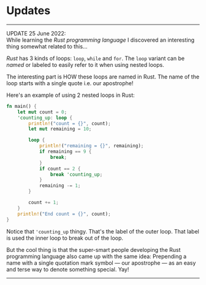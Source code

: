 # Updates

---

UPDATE 25 June 2022:  
While learning the *Rust programming language* I discovered an interesting thing somewhat related to this...

*Rust* has 3 kinds of loops: `loop`, `while` and `for`. The `loop` variant can be *named* or labeled to easily refer to it when using nested loops.

The interesting part is HOW these loops are named in Rust. The name of the loop starts with a single quote i.e. our apostrophe!

Here's an example of using 2 nested loops in Rust:

```rust
fn main() {
    let mut count = 0;
    'counting_up: loop {
        println!("count = {}", count);
        let mut remaining = 10;

        loop {
            println!("remaining = {}", remaining);
            if remaining == 9 {
                break;
            }
            if count == 2 {
                break 'counting_up;
            }
            remaining -= 1;
        }

        count += 1;
    }
    println!("End count = {}", count);
}
```

Notice that `'counting_up` thingy. That's the label of the outer loop. That label is used the inner loop to break out of the loop.

But the cool thing is that the super-smart people developing the Rust programming language also came up with the same idea: Prepending a name with a single quotation mark symbol — our apostrophe — as an easy and terse way to denote something special. Yay! 

---
